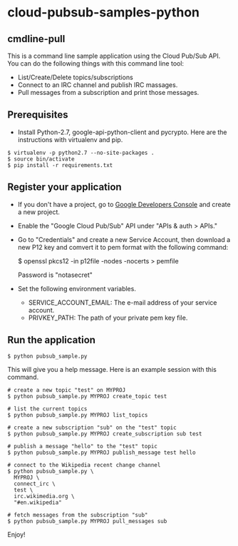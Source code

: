 # cloud-pubsub-samples-python


## cmdline-pull

This is a command line sample application using the Cloud Pub/Sub
API. You can do the following things with this command line tool:

- List/Create/Delete topics/subscriptions
- Connect to an IRC channel and publish IRC massages.
- Pull messages from a subscription and print those messages.

## Prerequisites

- Install Python-2.7, google-api-python-client and pycrypto. Here are
  the instructions with virtualenv and pip.

```
$ virtualenv -p python2.7 --no-site-packages .
$ source bin/activate
$ pip install -r requirements.txt
```
## Register your application

- If you don't have a project, go to [Google Developers Console][1]
  and create a new project.

- Enable the "Google Cloud Pub/Sub" API under "APIs & auth > APIs."

- Go to "Credentials" and create a new Service Account, then download
  a new P12 key and comvert it to pem format with the following
  command:

  $ openssl pkcs12 -in p12file -nodes -nocerts > pemfile

  Password is "notasecret"

- Set the following environment variables.

  - SERVICE_ACCOUNT_EMAIL: The e-mail address of your service account.
  - PRIVKEY_PATH: The path of your private pem key file.

## Run the application

```
$ python pubsub_sample.py
```

This will give you a help message. Here is an example session with
this command.

```
# create a new topic "test" on MYPROJ
$ python pubsub_sample.py MYPROJ create_topic test

# list the current topics
$ python pubsub_sample.py MYPROJ list_topics

# create a new subscription "sub" on the "test" topic
$ python pubsub_sample.py MYPROJ create_subscription sub test

# publish a message "hello" to the "test" topic
$ python pubsub_sample.py MYPROJ publish_message test hello

# connect to the Wikipedia recent change channel
$ python pubsub_sample.py \
  MYPROJ \
  connect_irc \
  test \
  irc.wikimedia.org \
  "#en.wikipedia"

# fetch messages from the subscription "sub"
$ python pubsub_sample.py MYPROJ pull_messages sub
```

Enjoy!

[1]: https://console.developers.google.com/project
